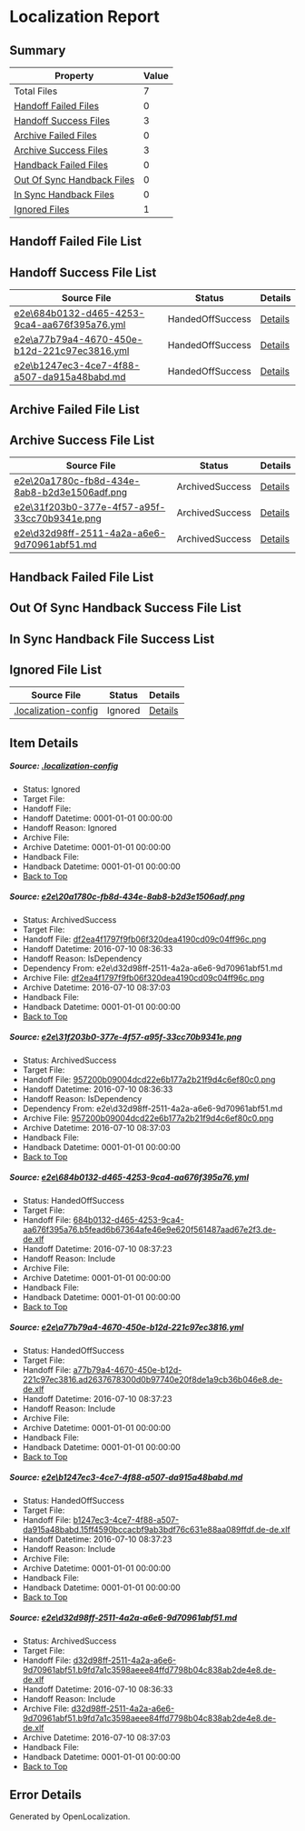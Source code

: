 # <a name='report-top'></a> Localization Report

## Summary
 Property | Value 
 -------- | ----- 
 Total Files | 7
[ Handoff Failed Files ](#handoff-failed-list)| 0
[ Handoff Success Files ](#handoff-success-list)| 3
[ Archive Failed Files ](#archive-failed-list)| 0
[ Archive Success Files ](#archive-success-list)| 3
[ Handback Failed Files ](#handback-failed-list)| 0
[ Out Of Sync Handback Files ](#outofsync-handback-success-list)| 0
[ In Sync Handback Files ](#insync-handback-success-list)| 0
[ Ignored Files ](#ignored-list)| 1

## <a name='handoff-failed-list'></a> Handoff Failed File List

## <a name='handoff-success-list'></a> Handoff Success File List
 Source File | Status | Details 
 ----------- | ------ | ------- 
 [e2e\684b0132-d465-4253-9ca4-aa676f395a76.yml](https://github.com/OpenLocalizationTestOrg/oltest/blob/0832302d7e349a71a08d3a9e01bfd263826fc64d/e2e/684b0132-d465-4253-9ca4-aa676f395a76.yml) | HandedOffSuccess | [Details](#798ba1c7b604ab713fbcb794c987baea1987a3ab3)
 [e2e\a77b79a4-4670-450e-b12d-221c97ec3816.yml](https://github.com/OpenLocalizationTestOrg/oltest/blob/0832302d7e349a71a08d3a9e01bfd263826fc64d/e2e/a77b79a4-4670-450e-b12d-221c97ec3816.yml) | HandedOffSuccess | [Details](#2560e2e72c49dcce05b4ddbddf169b2f18fa91914)
 [e2e\b1247ec3-4ce7-4f88-a507-da915a48babd.md](https://github.com/OpenLocalizationTestOrg/oltest/blob/0832302d7e349a71a08d3a9e01bfd263826fc64d/e2e/b1247ec3-4ce7-4f88-a507-da915a48babd.md) | HandedOffSuccess | [Details](#45342a6d2033090bce0631945014839553ddb18e5)

## <a name='archive-failed-list'></a> Archive Failed File List

## <a name='archive-success-list'></a> Archive Success File List
 Source File | Status | Details 
 ----------- | ------ | ------- 
 [e2e\20a1780c-fb8d-434e-8ab8-b2d3e1506adf.png](https://github.com/OpenLocalizationTestOrg/oltest/blob/60ca934f3dd81013290529a3160f32376f2108df/e2e/20a1780c-fb8d-434e-8ab8-b2d3e1506adf.png) | ArchivedSuccess | [Details](#df2ea4f1797f9fb06f320dea4190cd09c04ff96c1)
 [e2e\31f203b0-377e-4f57-a95f-33cc70b9341e.png](https://github.com/OpenLocalizationTestOrg/oltest/blob/60ca934f3dd81013290529a3160f32376f2108df/e2e/31f203b0-377e-4f57-a95f-33cc70b9341e.png) | ArchivedSuccess | [Details](#957200b09004dcd22e6b177a2b21f9d4c6ef80c02)
 [e2e\d32d98ff-2511-4a2a-a6e6-9d70961abf51.md](https://github.com/OpenLocalizationTestOrg/oltest/blob/60ca934f3dd81013290529a3160f32376f2108df/e2e/d32d98ff-2511-4a2a-a6e6-9d70961abf51.md) | ArchivedSuccess | [Details](#53cc99efc845395ec4f9a5e0659567795e24d4e16)

## <a name='handback-failed-list'></a> Handback Failed File List

## <a name='outofsync-handback-success-list'></a> Out Of Sync Handback Success File List

## <a name='insync-handback-success-list'></a> In Sync Handback File Success List

## <a name='ignored-list'></a> Ignored File List
 Source File | Status | Details 
 ----------- | ------ | ------- 
 [.localization-config](https://github.com/OpenLocalizationTestOrg/oltest/blob/0832302d7e349a71a08d3a9e01bfd263826fc64d/.localization-config) | Ignored | [Details](#3d4f252ac210baf56311d7e97dcc2db10974dbd20)

## Item Details
##### <a name='3d4f252ac210baf56311d7e97dcc2db10974dbd20'></a> Source: [.localization-config](https://github.com/OpenLocalizationTestOrg/oltest/blob/0832302d7e349a71a08d3a9e01bfd263826fc64d/.localization-config)
* Status: Ignored
* Target File: 
* Handoff File: 
* Handoff Datetime: 0001-01-01 00:00:00
* Handoff Reason: Ignored
* Archive File: 
* Archive Datetime: 0001-01-01 00:00:00
* Handback File: 
* Handback Datetime: 0001-01-01 00:00:00
* [Back to Top](#report-top)

##### <a name='df2ea4f1797f9fb06f320dea4190cd09c04ff96c1'></a> Source: [e2e\20a1780c-fb8d-434e-8ab8-b2d3e1506adf.png](https://github.com/OpenLocalizationTestOrg/oltest/blob/60ca934f3dd81013290529a3160f32376f2108df/e2e/20a1780c-fb8d-434e-8ab8-b2d3e1506adf.png)
* Status: ArchivedSuccess
* Target File: 
* Handoff File: [df2ea4f1797f9fb06f320dea4190cd09c04ff96c.png](https://github.com/OpenLocalizationTestOrg/olhandoff-e2e/blob/12cd65b893a84ea9db323f410c8b6b9f4e449675/ol-handoff/OpenLocalizationTestOrg/oltest-dede-fly/ci/ht/df2ea4f1797f9fb06f320dea4190cd09c04ff96c.png)
* Handoff Datetime: 2016-07-10 08:36:33
* Handoff Reason: IsDependency
* Dependency From: e2e\d32d98ff-2511-4a2a-a6e6-9d70961abf51.md
* Archive File: [df2ea4f1797f9fb06f320dea4190cd09c04ff96c.png](https://github.com/OpenLocalizationTestOrg/olhandoff-e2e/blob/d617a294bbbc0a5d4b139e57cd31ecfb69e47c1d/ol-archive/OpenLocalizationTestOrg/oltest-dede-fly/ci/ht/df2ea4f1797f9fb06f320dea4190cd09c04ff96c.png)
* Archive Datetime: 2016-07-10 08:37:03
* Handback File: 
* Handback Datetime: 0001-01-01 00:00:00
* [Back to Top](#report-top)

##### <a name='957200b09004dcd22e6b177a2b21f9d4c6ef80c02'></a> Source: [e2e\31f203b0-377e-4f57-a95f-33cc70b9341e.png](https://github.com/OpenLocalizationTestOrg/oltest/blob/60ca934f3dd81013290529a3160f32376f2108df/e2e/31f203b0-377e-4f57-a95f-33cc70b9341e.png)
* Status: ArchivedSuccess
* Target File: 
* Handoff File: [957200b09004dcd22e6b177a2b21f9d4c6ef80c0.png](https://github.com/OpenLocalizationTestOrg/olhandoff-e2e/blob/12cd65b893a84ea9db323f410c8b6b9f4e449675/ol-handoff/OpenLocalizationTestOrg/oltest-dede-fly/ci/ht/957200b09004dcd22e6b177a2b21f9d4c6ef80c0.png)
* Handoff Datetime: 2016-07-10 08:36:33
* Handoff Reason: IsDependency
* Dependency From: e2e\d32d98ff-2511-4a2a-a6e6-9d70961abf51.md
* Archive File: [957200b09004dcd22e6b177a2b21f9d4c6ef80c0.png](https://github.com/OpenLocalizationTestOrg/olhandoff-e2e/blob/d617a294bbbc0a5d4b139e57cd31ecfb69e47c1d/ol-archive/OpenLocalizationTestOrg/oltest-dede-fly/ci/ht/957200b09004dcd22e6b177a2b21f9d4c6ef80c0.png)
* Archive Datetime: 2016-07-10 08:37:03
* Handback File: 
* Handback Datetime: 0001-01-01 00:00:00
* [Back to Top](#report-top)

##### <a name='798ba1c7b604ab713fbcb794c987baea1987a3ab3'></a> Source: [e2e\684b0132-d465-4253-9ca4-aa676f395a76.yml](https://github.com/OpenLocalizationTestOrg/oltest/blob/0832302d7e349a71a08d3a9e01bfd263826fc64d/e2e/684b0132-d465-4253-9ca4-aa676f395a76.yml)
* Status: HandedOffSuccess
* Target File: 
* Handoff File: [684b0132-d465-4253-9ca4-aa676f395a76.b5fead6b67364afe46e9e620f561487aad67e2f3.de-de.xlf](https://github.com/OpenLocalizationTestOrg/olhandoff-e2e/blob/1657233cb0c6157ed45b3c6e5af7511d7f2f37f0/ol-handoff/OpenLocalizationTestOrg/oltest-dede-fly/ci/ht/684b0132-d465-4253-9ca4-aa676f395a76.b5fead6b67364afe46e9e620f561487aad67e2f3.de-de.xlf)
* Handoff Datetime: 2016-07-10 08:37:23
* Handoff Reason: Include
* Archive File: 
* Archive Datetime: 0001-01-01 00:00:00
* Handback File: 
* Handback Datetime: 0001-01-01 00:00:00
* [Back to Top](#report-top)

##### <a name='2560e2e72c49dcce05b4ddbddf169b2f18fa91914'></a> Source: [e2e\a77b79a4-4670-450e-b12d-221c97ec3816.yml](https://github.com/OpenLocalizationTestOrg/oltest/blob/0832302d7e349a71a08d3a9e01bfd263826fc64d/e2e/a77b79a4-4670-450e-b12d-221c97ec3816.yml)
* Status: HandedOffSuccess
* Target File: 
* Handoff File: [a77b79a4-4670-450e-b12d-221c97ec3816.ad2637678300d0b97740e20f8de1a9cb36b046e8.de-de.xlf](https://github.com/OpenLocalizationTestOrg/olhandoff-e2e/blob/1657233cb0c6157ed45b3c6e5af7511d7f2f37f0/ol-handoff/OpenLocalizationTestOrg/oltest-dede-fly/ci/ht/a77b79a4-4670-450e-b12d-221c97ec3816.ad2637678300d0b97740e20f8de1a9cb36b046e8.de-de.xlf)
* Handoff Datetime: 2016-07-10 08:37:23
* Handoff Reason: Include
* Archive File: 
* Archive Datetime: 0001-01-01 00:00:00
* Handback File: 
* Handback Datetime: 0001-01-01 00:00:00
* [Back to Top](#report-top)

##### <a name='45342a6d2033090bce0631945014839553ddb18e5'></a> Source: [e2e\b1247ec3-4ce7-4f88-a507-da915a48babd.md](https://github.com/OpenLocalizationTestOrg/oltest/blob/0832302d7e349a71a08d3a9e01bfd263826fc64d/e2e/b1247ec3-4ce7-4f88-a507-da915a48babd.md)
* Status: HandedOffSuccess
* Target File: 
* Handoff File: [b1247ec3-4ce7-4f88-a507-da915a48babd.15ff4590bccacbf9ab3bdf76c631e88aa089ffdf.de-de.xlf](https://github.com/OpenLocalizationTestOrg/olhandoff-e2e/blob/1657233cb0c6157ed45b3c6e5af7511d7f2f37f0/ol-handoff/OpenLocalizationTestOrg/oltest-dede-fly/ci/ht/b1247ec3-4ce7-4f88-a507-da915a48babd.15ff4590bccacbf9ab3bdf76c631e88aa089ffdf.de-de.xlf)
* Handoff Datetime: 2016-07-10 08:37:23
* Handoff Reason: Include
* Archive File: 
* Archive Datetime: 0001-01-01 00:00:00
* Handback File: 
* Handback Datetime: 0001-01-01 00:00:00
* [Back to Top](#report-top)

##### <a name='53cc99efc845395ec4f9a5e0659567795e24d4e16'></a> Source: [e2e\d32d98ff-2511-4a2a-a6e6-9d70961abf51.md](https://github.com/OpenLocalizationTestOrg/oltest/blob/60ca934f3dd81013290529a3160f32376f2108df/e2e/d32d98ff-2511-4a2a-a6e6-9d70961abf51.md)
* Status: ArchivedSuccess
* Target File: 
* Handoff File: [d32d98ff-2511-4a2a-a6e6-9d70961abf51.b9fd7a1c3598aeee84ffd7798b04c838ab2de4e8.de-de.xlf](https://github.com/OpenLocalizationTestOrg/olhandoff-e2e/blob/12cd65b893a84ea9db323f410c8b6b9f4e449675/ol-handoff/OpenLocalizationTestOrg/oltest-dede-fly/ci/ht/d32d98ff-2511-4a2a-a6e6-9d70961abf51.b9fd7a1c3598aeee84ffd7798b04c838ab2de4e8.de-de.xlf)
* Handoff Datetime: 2016-07-10 08:36:33
* Handoff Reason: Include
* Archive File: [d32d98ff-2511-4a2a-a6e6-9d70961abf51.b9fd7a1c3598aeee84ffd7798b04c838ab2de4e8.de-de.xlf](https://github.com/OpenLocalizationTestOrg/olhandoff-e2e/blob/d617a294bbbc0a5d4b139e57cd31ecfb69e47c1d/ol-archive/OpenLocalizationTestOrg/oltest-dede-fly/ci/ht/d32d98ff-2511-4a2a-a6e6-9d70961abf51.b9fd7a1c3598aeee84ffd7798b04c838ab2de4e8.de-de.xlf)
* Archive Datetime: 2016-07-10 08:37:03
* Handback File: 
* Handback Datetime: 0001-01-01 00:00:00
* [Back to Top](#report-top)


## Error Details

Generated by OpenLocalization.
